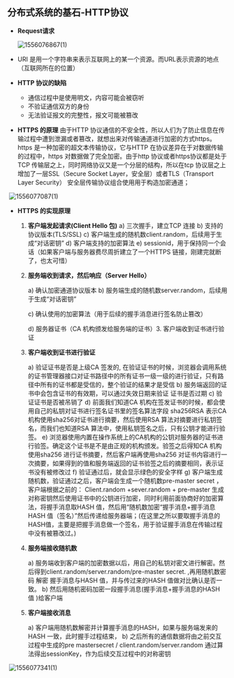 ## 分布式系统的基石-HTTP协议

- **Request请求**

  ![1556076867(1)](C:\Xingwei\Owner\Typora\Typora\Notebook\Distributed\images\1556076867(1).jpg)



- URI 是用一个字符串来表示互联网上的某一个资源。而URL表示资源的地点（互联网所在的位置）
- **HTTP 协议的缺陷**
  - 通信过程中是使用明文，内容可能会被窃听
  - 不验证通信双方的身份
  - 无法验证报文的完整性，报文可能被篡改
- **HTTPS 的原理**
  由于HTTP 协议通信的不安全性，所以人们为了防止信息在传输过程中遭到泄漏或者篡改，就想出来对传输通道进行加密的方式https。https 是一种加密的超文本传输协议，它与HTTP 在协议差异在于对数据传输的过程中，https 对数据做了完全加密。由于http 协议或者https协议都是处于TCP 传输层之上，同时网络协议又是一个分层的结构，所以在tcp 协议层之上增加了一层SSL（Secure Socket Layer，安全层）或者TLS（Transport Layer Security） 安全层传输协议组合使用用于构造加密通道；

​               ![1556077087(1)](C:\Xingwei\Owner\Typora\Typora\Notebook\Distributed\images\1556077087(1).jpg)

- **HTTPS 的实现原理**

  1. **客户端发起请求(Client Hello 包)**
     a) 三次握手，建立TCP 连接
     b) 支持的协议版本(TLS/SSL)
     c) 客户端生成的随机数client.random，后续用于生成“对话密钥”
     d) 客户端支持的加密算法
     e) sessionid，用于保持同一个会话（如果客户端与服务器费尽周折建立了一个HTTPS 链接，刚建完就断了，也太可惜）

  2. **服务端收到请求，然后响应（Server Hello）**

     a) 确认加密通道协议版本
     b) 服务端生成的随机数server.random，后续用于生成“对话密钥”

     c) 确认使用的加密算法（用于后续的握手消息进行签名防止篡改）

     d) 服务器证书（CA 机构颁发给服务端的证书）3. 客户端收到证书进行验证

  3. **客户端收到证书进行验证**	

     a) 验证证书是否是上级CA 签发的, 在验证证书的时候，浏览器会调用系统的证书管理器接口对证书路径中的所有证书一级一级的进行验证，只有路径中所有的证书都是受信的，整个验证的结果才是受信
     b) 服务端返回的证书中会包含证书的有效期，可以通过失效日期来验证 证书是否过期
     c) 验证证书是否被吊销了
     d) 前面我们知道CA 机构在签发证书的时候，都会使用自己的私钥对证书进行签名证书里的签名算法字段 sha256RSA 表示CA 机构使用sha256对证书进行摘要，然后使用RSA 算法对摘要进行私钥签名，而我们也知道RSA 算法中，使用私钥签名之后，只有公钥才能进行验签。
     e) 浏览器使用内置在操作系统上的CA机构的公钥对服务器的证书进行验签。确定这个证书是不是由正规的机构颁发。验签之后得知CA 机构使用sha256 进行证书摘要，然后客户端再使用sha256 对证书内容进行一次摘要，如果得到的值和服务端返回的证书验签之后的摘要相同，表示证书没有被修改过
     f) 验证通过后，就会显示绿色的安全字样
     g) 客户端生成随机数，验证通过之后，客户端会生成一个随机数pre-master secret ， 客户端根据之前的： Client.random +sever.random + pre-master 生成对称密钥然后使用证书中的公钥进行加密，同时利用前面协商好的加密算法，将握手消息取HASH 值，然后用“随机数加密“握手消息+握手消息HASH 值（签名）”然后传递给服务器端；(在这里之所以要取握手消息的HASH值，主要是把握手消息做一个签名，用于验证握手消息在传输过程中没有被篡改过。)

  4. **服务端接收随机数**

     a) 服务端收到客户端的加密数据以后，用自己的私钥对密文进行解密。然后得到client.random/server.random/pre-master secret. ,再用随机数密码 解密 握手消息与HASH 值，并与传过来的HASH 值做对比确认是否一致。
     b) 然后用随机密码加密一段握手消息(握手消息+握手消息的HASH 值 )给客户端

  5. **客户端接收消息**

     a) 客户端用随机数解密并计算握手消息的HASH，如果与服务端发来的HASH 一致，此时握手过程结束，
     b) 之后所有的通信数据将由之前交互过程中生成的pre mastersecret / client.random/server.random 通过算法得出sessionKey，作为后续交互过程中的对称密钥

​             ![1556077341(1)](C:\Xingwei\Owner\Typora\Typora\Notebook\Distributed\images\1556077341(1).jpg)